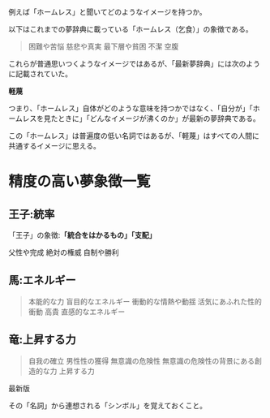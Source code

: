 



例えば「ホームレス」と聞いてどのようなイメージを持つか。

以下はこれまでの夢辞典に載っている「ホームレス（乞食）」の象徴である。

> 困難や苦悩	慈悲や真実	最下層や貧困	不潔	空腹

これらが普通思いつくようなイメージではあるが、「最新夢辞典」には次のように記載されていた。

**軽蔑**

つまり、「ホームレス」自体がどのような意味を持つかではなく、「自分が」「ホームレスを見たときに」「どんなイメージが沸くのか」が最新の夢辞典である。

この「ホームレス」は普遍度の低い名詞ではあるが、「軽蔑」はすべての人間に共通するイメージに思える。


# 精度の高い夢象徴一覧

## 王子:統率

「王子」の象徴:**「統合をはかるもの」「支配」**

父性や完成	絶対の権威	自制や勝利


## 馬:エネルギー

> 本能的な力	盲目的なエネルギー	衝動的な情熱や動揺	活気にあふれた性的衝動	高貴	直感的なエネルギー


## 竜:上昇する力

> 自我の確立	男性性の獲得	無意識の危険性	無意識の危険性の背景にある創造的な力	上昇する力




最新版



その「名詞」から連想される「シンボル」を覚えておくこと。






